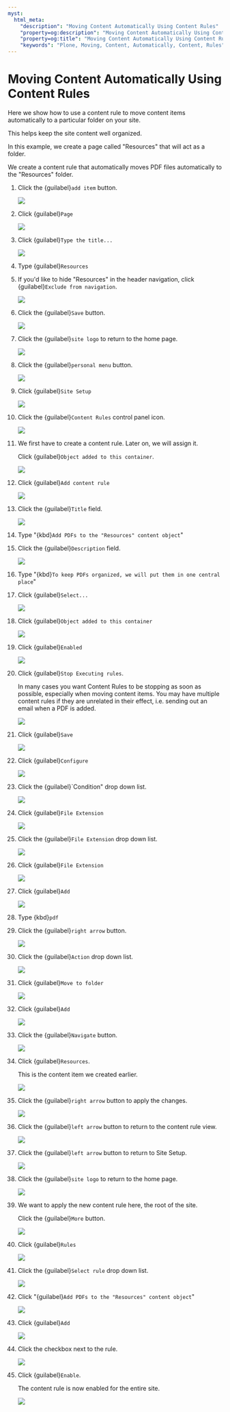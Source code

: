 ```yaml
---
myst:
  html_meta:
    "description": "Moving Content Automatically Using Content Rules"
    "property=og:description": "Moving Content Automatically Using Content Rules"
    "property=og:title": "Moving Content Automatically Using Content Rules"
    "keywords": "Plone, Moving, Content, Automatically, Content, Rules"
---
```


# Moving Content Automatically Using Content Rules

Here we show how to use a content rule to move content items automatically to a particular folder on your site. 

This helps keep the site content well organized.

In this example, we create a page called "Resources" that will act as a folder.

We create a content rule that automatically moves PDF files automatically to the "Resources" folder.

1. Click the {guilabel}`add item` button.

    ![](https://ajeuwbhvhr.cloudimg.io/colony-recorder.s3.amazonaws.com/files/2024-11-21/db3eb521-3455-4a2b-83e8-6df9afaa53fd/ascreenshot.jpeg?tl_px=0,0&br_px=1075,600&force_format=jpeg&q=100&wat_scale=95&wat=1&wat_opacity=0.7&wat_gravity=northwest&wat_url=https://colony-recorder.s3.us-west-1.amazonaws.com/images/watermarks/FB923C_standard.png&wat_pad=5,145)


2. Click {guilabel}`Page`

    ![](https://ajeuwbhvhr.cloudimg.io/colony-recorder.s3.amazonaws.com/files/2024-11-21/a9b802e0-0d12-4b57-96c2-926f22b0ee7b/ascreenshot.jpeg?tl_px=0,105&br_px=1075,706&force_format=jpeg&q=100&wat_scale=95&wat=1&wat_opacity=0.7&wat_gravity=northwest&wat_url=https://colony-recorder.s3.us-west-1.amazonaws.com/images/watermarks/FB923C_standard.png&wat_pad=130,265)


3. Click {guilabel}`Type the title...`

    ![](https://ajeuwbhvhr.cloudimg.io/colony-recorder.s3.amazonaws.com/files/2024-11-21/ae0321e4-155c-4b4a-be01-f86a7f48a41a/ascreenshot.jpeg?tl_px=0,0&br_px=1075,600&force_format=jpeg&q=100&wat_scale=95&wat=1&wat_opacity=0.7&wat_gravity=northwest&wat_url=https://colony-recorder.s3.us-west-1.amazonaws.com/images/watermarks/FB923C_standard.png&wat_pad=342,246)


4. Type {guilabel}`Resources`


5. If you'd like to hide "Resources" in the header navigation, click {guilabel}`Exclude from navigation`.

    ![](https://ajeuwbhvhr.cloudimg.io/colony-recorder.s3.amazonaws.com/files/2024-11-21/c0122895-f012-4d10-a4af-3d8d58730418/ascreenshot.jpeg?tl_px=1012,801&br_px=2087,1402&force_format=jpeg&q=100&wat_scale=95&wat=1&wat_opacity=0.7&wat_gravity=northwest&wat_url=https://colony-recorder.s3.us-west-1.amazonaws.com/images/watermarks/FB923C_standard.png&wat_pad=610,265)


6. Click the {guilabel}`Save` button.

    ![](https://ajeuwbhvhr.cloudimg.io/colony-recorder.s3.amazonaws.com/files/2024-11-21/764e838c-a046-4b26-bbb1-b3b8e10bfe6b/ascreenshot.jpeg?tl_px=0,0&br_px=1075,600&force_format=jpeg&q=100&wat_scale=95&wat=1&wat_opacity=0.7&wat_gravity=northwest&wat_url=https://colony-recorder.s3.us-west-1.amazonaws.com/images/watermarks/FB923C_standard.png&wat_pad=26,20)


7. Click the {guilabel}`site logo` to return to the home page.

    ![](https://ajeuwbhvhr.cloudimg.io/colony-recorder.s3.amazonaws.com/files/2024-11-21/f0364181-443b-43a0-a215-8e5a8aeefc47/ascreenshot.jpeg?tl_px=0,0&br_px=1075,600&force_format=jpeg&q=100&wat_scale=95&wat=1&wat_opacity=0.7&wat_gravity=northwest&wat_url=https://colony-recorder.s3.us-west-1.amazonaws.com/images/watermarks/FB923C_standard.png&wat_pad=221,92)


8. Click the {guilabel}`personal menu` button.

    ![](https://ajeuwbhvhr.cloudimg.io/colony-recorder.s3.amazonaws.com/files/2024-11-21/4521d57d-ca90-4bb5-8525-54c4265991e8/ascreenshot.jpeg?tl_px=0,851&br_px=1075,1452&force_format=jpeg&q=100&wat_scale=95&wat=1&wat_opacity=0.7&wat_gravity=northwest&wat_url=https://colony-recorder.s3.us-west-1.amazonaws.com/images/watermarks/FB923C_standard.png&wat_pad=6,530)


9. Click {guilabel}`Site Setup`

    ![](https://ajeuwbhvhr.cloudimg.io/colony-recorder.s3.amazonaws.com/files/2024-11-21/74c42e26-8c11-4ed6-828c-790776788ecc/ascreenshot.jpeg?tl_px=0,851&br_px=1075,1452&force_format=jpeg&q=100&wat_scale=95&wat=1&wat_opacity=0.7&wat_gravity=northwest&wat_url=https://colony-recorder.s3.us-west-1.amazonaws.com/images/watermarks/FB923C_standard.png&wat_pad=155,530)


10. Click the {guilabel}`Content Rules` control panel icon.

    ![](https://ajeuwbhvhr.cloudimg.io/colony-recorder.s3.amazonaws.com/files/2024-11-21/4f07c92d-8d44-4627-b5b7-8907bf1979f0/ascreenshot.jpeg?tl_px=0,529&br_px=1075,1130&force_format=jpeg&q=100&wat_scale=95&wat=1&wat_opacity=0.7&wat_gravity=northwest&wat_url=https://colony-recorder.s3.us-west-1.amazonaws.com/images/watermarks/FB923C_standard.png&wat_pad=338,265)


11. We first have to create a content rule. Later on, we will assign it.

    Click {guilabel}`Object added to this container`.

    ![](https://ajeuwbhvhr.cloudimg.io/colony-recorder.s3.amazonaws.com/files/2024-11-21/2ef2cf7d-c620-45f2-8e27-8d490bd822b4/ascreenshot.jpeg?tl_px=183,212&br_px=1258,813&force_format=jpeg&q=100&wat_scale=95&wat=1&wat_opacity=0.7&wat_gravity=northwest&wat_url=https://colony-recorder.s3.us-west-1.amazonaws.com/images/watermarks/FB923C_standard.png&wat_pad=502,265)


12. Click {guilabel}`Add content rule`

    ![](https://ajeuwbhvhr.cloudimg.io/colony-recorder.s3.amazonaws.com/files/2024-11-21/bbd8305e-82ba-4590-9185-9b7254f6e85c/ascreenshot.jpeg?tl_px=0,402&br_px=1075,1003&force_format=jpeg&q=100&wat_scale=95&wat=1&wat_opacity=0.7&wat_gravity=northwest&wat_url=https://colony-recorder.s3.us-west-1.amazonaws.com/images/watermarks/FB923C_standard.png&wat_pad=342,265)


13. Click the {guilabel}`Title` field.

    ![](https://ajeuwbhvhr.cloudimg.io/colony-recorder.s3.amazonaws.com/files/2024-11-21/711ab0da-9fc2-4d44-afd0-a060c3e2b938/ascreenshot.jpeg?tl_px=382,119&br_px=1457,720&force_format=jpeg&q=100&wat_scale=95&wat=1&wat_opacity=0.7&wat_gravity=northwest&wat_url=https://colony-recorder.s3.us-west-1.amazonaws.com/images/watermarks/FB923C_standard.png&wat_pad=502,265)


14. Type "{kbd}`Add PDFs to the "Resources" content object`"


15. Click the {guilabel}`Description` field.

    ![](https://ajeuwbhvhr.cloudimg.io/colony-recorder.s3.amazonaws.com/files/2024-11-21/4208ad51-f1ee-4258-b1a6-fe2d49a3464c/ascreenshot.jpeg?tl_px=453,240&br_px=1528,841&force_format=jpeg&q=100&wat_scale=95&wat=1&wat_opacity=0.7&wat_gravity=northwest&wat_url=https://colony-recorder.s3.us-west-1.amazonaws.com/images/watermarks/FB923C_standard.png&wat_pad=502,265)


16. Type "{kbd}`To keep PDFs organized, we will put them in one central place`"


17. Click {guilabel}`Select...`

    ![](https://ajeuwbhvhr.cloudimg.io/colony-recorder.s3.amazonaws.com/files/2024-11-21/3a0c7abd-0d72-4362-9e61-8a5fe761fdc2/ascreenshot.jpeg?tl_px=364,356&br_px=1439,957&force_format=jpeg&q=100&wat_scale=95&wat=1&wat_opacity=0.7&wat_gravity=northwest&wat_url=https://colony-recorder.s3.us-west-1.amazonaws.com/images/watermarks/FB923C_standard.png&wat_pad=502,265)


18. Click {guilabel}`Object added to this container`

    ![](https://ajeuwbhvhr.cloudimg.io/colony-recorder.s3.amazonaws.com/files/2024-11-21/ec3c705a-6276-4b1c-be6b-6d6ba5a53dcb/ascreenshot.jpeg?tl_px=454,530&br_px=1529,1131&force_format=jpeg&q=100&wat_scale=95&wat=1&wat_opacity=0.7&wat_gravity=northwest&wat_url=https://colony-recorder.s3.us-west-1.amazonaws.com/images/watermarks/FB923C_standard.png&wat_pad=502,265)


19. Click {guilabel}`Enabled`

    ![](https://ajeuwbhvhr.cloudimg.io/colony-recorder.s3.amazonaws.com/files/2024-11-21/26a321ac-e865-4675-857d-7f2a2bc649c0/ascreenshot.jpeg?tl_px=0,520&br_px=1075,1121&force_format=jpeg&q=100&wat_scale=95&wat=1&wat_opacity=0.7&wat_gravity=northwest&wat_url=https://colony-recorder.s3.us-west-1.amazonaws.com/images/watermarks/FB923C_standard.png&wat_pad=237,265)


20. Click {guilabel}`Stop Executing rules`.

    In many cases you want Content Rules to be stopping as soon as possible, especially when moving content items. 
    You may have multiple content rules if they are unrelated in their effect, i.e. sending out an email when a PDF is added.

    ![](https://ajeuwbhvhr.cloudimg.io/colony-recorder.s3.amazonaws.com/files/2024-11-21/89aad944-eed2-4d64-8d74-195b47ac4e51/ascreenshot.jpeg?tl_px=0,650&br_px=1075,1251&force_format=jpeg&q=100&wat_scale=95&wat=1&wat_opacity=0.7&wat_gravity=northwest&wat_url=https://colony-recorder.s3.us-west-1.amazonaws.com/images/watermarks/FB923C_standard.png&wat_pad=235,265)


21. Click {guilabel}`Save`

    ![](https://ajeuwbhvhr.cloudimg.io/colony-recorder.s3.amazonaws.com/files/2024-11-21/18860932-8a5a-4854-b8f9-0b4ff9558152/ascreenshot.jpeg?tl_px=0,851&br_px=1075,1452&force_format=jpeg&q=100&wat_scale=95&wat=1&wat_opacity=0.7&wat_gravity=northwest&wat_url=https://colony-recorder.s3.us-west-1.amazonaws.com/images/watermarks/FB923C_standard.png&wat_pad=312,345)


22. Click {guilabel}`Configure`

    ![](https://ajeuwbhvhr.cloudimg.io/colony-recorder.s3.amazonaws.com/files/2024-11-21/75172052-af17-45c5-98fb-b74f9b39da32/ascreenshot.jpeg?tl_px=1012,426&br_px=2087,1027&force_format=jpeg&q=100&wat_scale=95&wat=1&wat_opacity=0.7&wat_gravity=northwest&wat_url=https://colony-recorder.s3.us-west-1.amazonaws.com/images/watermarks/FB923C_standard.png&wat_pad=538,265)


23. Click the {guilabel}`Condition" drop down list.

    ![](https://ajeuwbhvhr.cloudimg.io/colony-recorder.s3.amazonaws.com/files/2024-11-21/e658a809-01fe-4d8a-ad9a-526d1ef2b211/ascreenshot.jpeg?tl_px=0,200&br_px=1075,801&force_format=jpeg&q=100&wat_scale=95&wat=1&wat_opacity=0.7&wat_gravity=northwest&wat_url=https://colony-recorder.s3.us-west-1.amazonaws.com/images/watermarks/FB923C_standard.png&wat_pad=456,265)


24. Click {guilabel}`File Extension`

    ![](https://ajeuwbhvhr.cloudimg.io/colony-recorder.s3.amazonaws.com/files/2024-11-21/d6300859-9256-431a-a0cb-1444addcef1a/ascreenshot.jpeg?tl_px=0,305&br_px=1075,906&force_format=jpeg&q=100&wat_scale=95&wat=1&wat_opacity=0.7&wat_gravity=northwest&wat_url=https://colony-recorder.s3.us-west-1.amazonaws.com/images/watermarks/FB923C_standard.png&wat_pad=368,265)


25. Click the {guilabel}`File Extension` drop down list.

    ![](https://ajeuwbhvhr.cloudimg.io/colony-recorder.s3.amazonaws.com/files/2024-11-21/dfb27cdb-e94c-459e-a31a-51235bc4e5aa/ascreenshot.jpeg?tl_px=0,199&br_px=1075,800&force_format=jpeg&q=100&wat_scale=95&wat=1&wat_opacity=0.7&wat_gravity=northwest&wat_url=https://colony-recorder.s3.us-west-1.amazonaws.com/images/watermarks/FB923C_standard.png&wat_pad=390,265)


26. Click {guilabel}`File Extension`

    ![](https://ajeuwbhvhr.cloudimg.io/colony-recorder.s3.amazonaws.com/files/2024-11-21/4f32826c-be8b-4fd7-8868-cbe1cf02315a/ascreenshot.jpeg?tl_px=0,305&br_px=1075,906&force_format=jpeg&q=100&wat_scale=95&wat=1&wat_opacity=0.7&wat_gravity=northwest&wat_url=https://colony-recorder.s3.us-west-1.amazonaws.com/images/watermarks/FB923C_standard.png&wat_pad=323,265)


27. Click {guilabel}`Add`

    ![](https://ajeuwbhvhr.cloudimg.io/colony-recorder.s3.amazonaws.com/files/2024-11-21/e9216eaf-5956-4fc9-bdd2-5d5392749300/ascreenshot.jpeg?tl_px=0,245&br_px=1075,846&force_format=jpeg&q=100&wat_scale=95&wat=1&wat_opacity=0.7&wat_gravity=northwest&wat_url=https://colony-recorder.s3.us-west-1.amazonaws.com/images/watermarks/FB923C_standard.png&wat_pad=312,265)


28. Type {kbd}`pdf`


29. Click the {guilabel}`right arrow` button.

    ![](https://ajeuwbhvhr.cloudimg.io/colony-recorder.s3.amazonaws.com/files/2024-11-21/52cb2e11-76a0-4cf1-acd2-3ec44c59c3a9/ascreenshot.jpeg?tl_px=1010,576&br_px=2085,1177&force_format=jpeg&q=100&wat_scale=95&wat=1&wat_opacity=0.7&wat_gravity=northwest&wat_url=https://colony-recorder.s3.us-west-1.amazonaws.com/images/watermarks/FB923C_standard.png&wat_pad=502,265)


30. Click the {guilabel}`Action` drop down list.

    ![](https://ajeuwbhvhr.cloudimg.io/colony-recorder.s3.amazonaws.com/files/2024-11-21/634837c5-3e3a-4cc8-9619-ba980e4fb478/ascreenshot.jpeg?tl_px=719,192&br_px=1794,793&force_format=jpeg&q=100&wat_scale=95&wat=1&wat_opacity=0.7&wat_gravity=northwest&wat_url=https://colony-recorder.s3.us-west-1.amazonaws.com/images/watermarks/FB923C_standard.png&wat_pad=502,265)


31. Click {guilabel}`Move to folder`

    ![](https://ajeuwbhvhr.cloudimg.io/colony-recorder.s3.amazonaws.com/files/2024-11-21/f00e1f0c-392f-446e-bd1c-1aad58802589/ascreenshot.jpeg?tl_px=667,425&br_px=1742,1026&force_format=jpeg&q=100&wat_scale=95&wat=1&wat_opacity=0.7&wat_gravity=northwest&wat_url=https://colony-recorder.s3.us-west-1.amazonaws.com/images/watermarks/FB923C_standard.png&wat_pad=502,265)


32. Click {guilabel}`Add`

    ![](https://ajeuwbhvhr.cloudimg.io/colony-recorder.s3.amazonaws.com/files/2024-11-21/73fd5645-65f2-4491-9bec-caa25484e17e/ascreenshot.jpeg?tl_px=628,249&br_px=1703,850&force_format=jpeg&q=100&wat_scale=95&wat=1&wat_opacity=0.7&wat_gravity=northwest&wat_url=https://colony-recorder.s3.us-west-1.amazonaws.com/images/watermarks/FB923C_standard.png&wat_pad=502,265)


33. Click the {guilabel}`Navigate` button.

    ![](https://ajeuwbhvhr.cloudimg.io/colony-recorder.s3.amazonaws.com/files/2024-11-21/8cd00d09-a457-4707-b64f-2c11871fb7c9/ascreenshot.jpeg?tl_px=1000,395&br_px=2075,996&force_format=jpeg&q=100&wat_scale=95&wat=1&wat_opacity=0.7&wat_gravity=northwest&wat_url=https://colony-recorder.s3.us-west-1.amazonaws.com/images/watermarks/FB923C_standard.png&wat_pad=502,265)


34. Click {guilabel}`Resources`.

    This is the content item we created earlier.

    ![](https://ajeuwbhvhr.cloudimg.io/colony-recorder.s3.amazonaws.com/files/2024-11-21/1f6da4ce-a061-4b40-a8d4-ca54858f2841/ascreenshot.jpeg?tl_px=1012,142&br_px=2087,743&force_format=jpeg&q=100&wat_scale=95&wat=1&wat_opacity=0.7&wat_gravity=northwest&wat_url=https://colony-recorder.s3.us-west-1.amazonaws.com/images/watermarks/FB923C_standard.png&wat_pad=678,265)


35. Click the {guilabel}`right arrow` button to apply the changes.

    ![](https://ajeuwbhvhr.cloudimg.io/colony-recorder.s3.amazonaws.com/files/2024-11-21/3c351f13-a83a-47ba-abc0-ffdec37a2f25/ascreenshot.jpeg?tl_px=1012,581&br_px=2087,1182&force_format=jpeg&q=100&wat_scale=95&wat=1&wat_opacity=0.7&wat_gravity=northwest&wat_url=https://colony-recorder.s3.us-west-1.amazonaws.com/images/watermarks/FB923C_standard.png&wat_pad=510,265)


36. Click the {guilabel}`left arrow` button to return to the content rule view.

    ![](https://ajeuwbhvhr.cloudimg.io/colony-recorder.s3.amazonaws.com/files/2024-11-21/9520ee8a-e19e-4f81-a328-a01277f4316d/ascreenshot.jpeg?tl_px=0,0&br_px=1075,600&force_format=jpeg&q=100&wat_scale=95&wat=1&wat_opacity=0.7&wat_gravity=northwest&wat_url=https://colony-recorder.s3.us-west-1.amazonaws.com/images/watermarks/FB923C_standard.png&wat_pad=30,21)


37. Click the {guilabel}`left arrow` button to return to Site Setup.

    ![](https://ajeuwbhvhr.cloudimg.io/colony-recorder.s3.amazonaws.com/files/2024-11-21/c76690a9-3d83-45c9-bd1f-c9acdfce4816/ascreenshot.jpeg?tl_px=0,0&br_px=1075,600&force_format=jpeg&q=100&wat_scale=95&wat=1&wat_opacity=0.7&wat_gravity=northwest&wat_url=https://colony-recorder.s3.us-west-1.amazonaws.com/images/watermarks/FB923C_standard.png&wat_pad=30,21)


38. Click the {guilabel}`site logo` to return to the home page.

    ![](https://ajeuwbhvhr.cloudimg.io/colony-recorder.s3.amazonaws.com/files/2024-11-21/52d605de-4739-4646-8ef3-3163fc3961b6/ascreenshot.jpeg?tl_px=0,0&br_px=1075,600&force_format=jpeg&q=100&wat_scale=95&wat=1&wat_opacity=0.7&wat_gravity=northwest&wat_url=https://colony-recorder.s3.us-west-1.amazonaws.com/images/watermarks/FB923C_standard.png&wat_pad=276,90)


39. We want to apply the new content rule here, the root of the site.

    Click the {guilabel}`More` button.

    ![](https://ajeuwbhvhr.cloudimg.io/colony-recorder.s3.amazonaws.com/files/2024-11-21/76786bc6-1cc8-4cbe-9616-e5f9ccab3743/ascreenshot.jpeg?tl_px=0,0&br_px=1075,600&force_format=jpeg&q=100&wat_scale=95&wat=1&wat_opacity=0.7&wat_gravity=northwest&wat_url=https://colony-recorder.s3.us-west-1.amazonaws.com/images/watermarks/FB923C_standard.png&wat_pad=10,212)


40. Click {guilabel}`Rules`

    ![](https://ajeuwbhvhr.cloudimg.io/colony-recorder.s3.amazonaws.com/files/2024-11-21/b73e62d3-5839-487d-aea3-3fc6caae6db5/ascreenshot.jpeg?tl_px=0,0&br_px=1075,600&force_format=jpeg&q=100&wat_scale=95&wat=1&wat_opacity=0.7&wat_gravity=northwest&wat_url=https://colony-recorder.s3.us-west-1.amazonaws.com/images/watermarks/FB923C_standard.png&wat_pad=112,136)


41. Click the {guilabel}`Select rule` drop down list.

    ![](https://ajeuwbhvhr.cloudimg.io/colony-recorder.s3.amazonaws.com/files/2024-11-21/83be0668-979f-463e-941c-9de6297a6c65/ascreenshot.jpeg?tl_px=0,140&br_px=1075,741&force_format=jpeg&q=100&wat_scale=95&wat=1&wat_opacity=0.7&wat_gravity=northwest&wat_url=https://colony-recorder.s3.us-west-1.amazonaws.com/images/watermarks/FB923C_standard.png&wat_pad=405,265)


42. Click "{guilabel}`Add PDFs to the "Resources" content object`"

    ![](https://ajeuwbhvhr.cloudimg.io/colony-recorder.s3.amazonaws.com/files/2024-11-21/c46dc104-aa23-4d03-808a-54179de199e0/ascreenshot.jpeg?tl_px=0,196&br_px=1075,797&force_format=jpeg&q=100&wat_scale=95&wat=1&wat_opacity=0.7&wat_gravity=northwest&wat_url=https://colony-recorder.s3.us-west-1.amazonaws.com/images/watermarks/FB923C_standard.png&wat_pad=342,265)


46. Click {guilabel}`Add`

    ![](https://ajeuwbhvhr.cloudimg.io/colony-recorder.s3.amazonaws.com/files/2024-11-21/51d6a892-3e47-45ac-adf2-32d034a8518d/ascreenshot.jpeg?tl_px=292,154&br_px=1367,755&force_format=jpeg&q=100&wat_scale=95&wat=1&wat_opacity=0.7&wat_gravity=northwest&wat_url=https://colony-recorder.s3.us-west-1.amazonaws.com/images/watermarks/FB923C_standard.png&wat_pad=502,265)


47. Click the checkbox next to the rule.

    ![](https://ajeuwbhvhr.cloudimg.io/colony-recorder.s3.amazonaws.com/files/2024-11-21/17212095-b799-455c-baa5-ad26bdc50b43/ascreenshot.jpeg?tl_px=0,127&br_px=1075,728&force_format=jpeg&q=100&wat_scale=95&wat=1&wat_opacity=0.7&wat_gravity=northwest&wat_url=https://colony-recorder.s3.us-west-1.amazonaws.com/images/watermarks/FB923C_standard.png&wat_pad=237,265)


48. Click {guilabel}`Enable`.

    The content rule is now enabled for the entire site.

    ![](https://ajeuwbhvhr.cloudimg.io/colony-recorder.s3.amazonaws.com/files/2024-11-21/d444b9eb-bf8e-4e26-bfea-7ad316b791c0/ascreenshot.jpeg?tl_px=0,219&br_px=1075,820&force_format=jpeg&q=100&wat_scale=95&wat=1&wat_opacity=0.7&wat_gravity=northwest&wat_url=https://colony-recorder.s3.us-west-1.amazonaws.com/images/watermarks/FB923C_standard.png&wat_pad=267,265)
